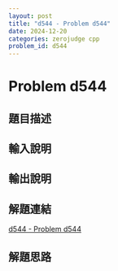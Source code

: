 ```yaml
---
layout: post
title: "d544 - Problem d544"
date: 2024-12-20
categories: zerojudge cpp
problem_id: d544
---
```


# Problem d544

## 題目描述



## 輸入說明



## 輸出說明



## 解題連結

[d544 - Problem d544](https://zerojudge.tw/ShowProblem?problemid=d544)

## 解題思路

